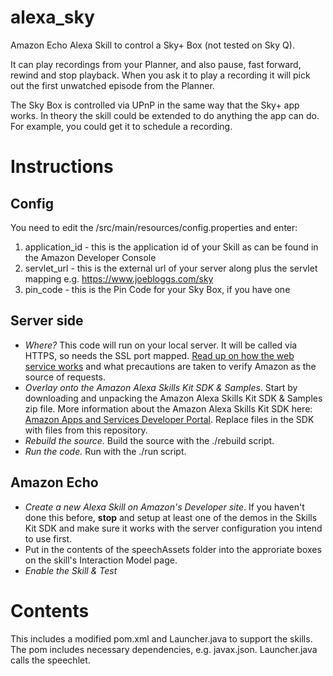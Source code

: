 # alexa_sky
Amazon Echo Alexa Skill to control a Sky+ Box (not tested on Sky Q).

It can play recordings from your Planner, and also pause, fast forward, rewind and stop playback. When you 
ask it to play a recording it will pick out the first unwatched episode from the Planner. 

The Sky Box is controlled via UPnP in the same way that the Sky+ app works. In theory the skill
could be extended to do anything the app can do. For example, you could get it to schedule a recording.

# Instructions

## Config
You need to edit the /src/main/resources/config.properties and enter:
1. application_id - this is the application id of your Skill as can be found in the Amazon Developer Console
2. servlet_url - this is the external url of your server along plus the servlet mapping e.g. https://www.joebloggs.com/sky
3. pin_code - this is the Pin Code for your Sky Box, if you have one

## Server side
* _Where?_ This code will run on your local server. It will be called via HTTPS, so needs the SSL port mapped. [Read up on how the web service works](https://developer.amazon.com/public/solutions/alexa/alexa-skills-kit/docs/developing-an-alexa-skill-as-a-web-service) and what precautions are taken to verify Amazon as the source of requests.
* _Overlay onto the Amazon Alexa Skills Kit SDK & Samples_.  Start by downloading and unpacking the Amazon Alexa Skills Kit SDK & Samples zip file. More information about the Amazon Alexa Skills Kit SDK here: [Amazon Apps and Services Developer Portal](https://developer.amazon.com/appsandservices/solutions/alexa/alexa-skills-kit/).  Replace files in the SDK with files from this repository. 
* _Rebuild the source._  Build the source with the ./rebuild script.
* _Run the code._ Run with the ./run script.

## Amazon Echo 
* _Create a new Alexa Skill on Amazon's Developer site_.  If you haven't done this before, **stop** and setup at least one of the demos in the Skills Kit SDK and make sure it works with the server configuration you intend to use first.
* Put in the contents of the speechAssets folder into the approriate boxes on the skill's Interaction Model page.
* _Enable the Skill & Test_

# Contents
This includes a modified pom.xml and Launcher.java to support the skills. The pom includes necessary dependencies, e.g. javax.json. 
Launcher.java calls the speechlet.

